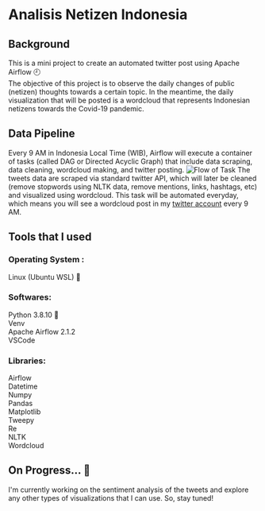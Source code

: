 # Analisis Netizen Indonesia

## Background
This is a mini project to create an automated twitter post using Apache Airflow 🕘 </br>
The objective of this project is to observe the daily changes of public (netizen) thoughts towards a certain topic. In the meantime, the daily visualization that will be posted is a wordcloud that represents Indonesian netizens towards the Covid-19 pandemic.

## Data Pipeline
Every 9 AM in Indonesia Local Time (WIB), Airflow will execute a container of tasks (called DAG or Directed Acyclic Graph) that include data scraping, data cleaning, wordcloud making, and twitter posting.
![Flow of Task](https://user-images.githubusercontent.com/64967317/131256569-ccdff803-1b46-4a27-9ee1-2f408f88256b.png)
The tweets data are scraped via standard twitter API, which will later be cleaned (remove stopwords using NLTK data, remove mentions, links, hashtags, etc) and visualized using wordcloud. This task will be automated everyday, which means you will see a wordcloud post in my [twitter account](https://twitter.com/FarantMatthew) every 9 AM.

## Tools that I used
### Operating System : </br>
Linux (Ubuntu WSL) 🐧 </br>
### Softwares: </br>
Python 3.8.10 🐍 </br>
Venv </br>
Apache Airflow 2.1.2 </br>
VSCode </br>
### Libraries: </br>
Airflow </br>
Datetime </br>
Numpy </br>
Pandas </br>
Matplotlib </br>
Tweepy </br>
Re </br>
NLTK </br>
Wordcloud </br>

## On Progress... 👷
I'm currently working on the sentiment analysis of the tweets and explore any other types of visualizations that I can use. So, stay tuned!

